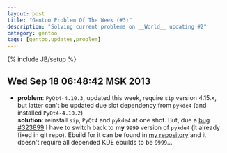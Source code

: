 ```yaml
---
layout: post
title: "Gentoo Problem Of The Week (#3)"
description: "Solving current problems on __World__ updating #2"
category: gentoo
tags: [gentoo,updates,problem]
---
```

{% include JB/setup %}


Wed Sep 18 06:48:42 MSK 2013
----------------------------


* __problem__: `PyQt4-4.10.3`, updated this week, require `sip` version 4.15.x, but latter can't be
  updated due slot dependency from `pykde4` (and installed `PyQt4-4.10.2`)  
  __solution__: reinstall `sip`, `PyQt4` and `pykde4` at one shot. But, due a 
  [bug #323899](https://bugs.kde.org/show_bug.cgi?id=323899) I have to switch back to **my** `9999` version
  of `pykde4` (it already fixed in git repo). Ebuild for it can be found in [my repository](https://github.com/zaufi/zaufi-overlay)
  and it doesn't require all depended KDE ebuilds to be `9999`...


